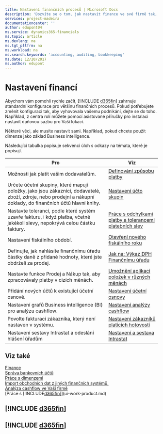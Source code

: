 ```yaml
---
title: Nastavení finančních procesů | Microsoft Docs
description: 'Dozvíte se o tom, jak nastavit finance ve své firmě tak, aby vyhovovaly potřebám Vašeho účetnictví, nebo auditu.'
services: project-madeira
documentationcenter: ''
author: edupont04
ms.service: dynamics365-financials
ms.topic: article
ms.devlang: na
ms.tgt_pltfrm: na
ms.workload: na
ms.search.keywords: 'accounting, auditing, bookkeeping'
ms.date: 12/20/2017
ms.author: edupont
---
```

# <a name="setting-up-finance"></a>Nastavení financí
Abychom vám pomohli rychle začít, [!INCLUDE [d365fin](includes/d365fin_md.md)] zahrnuje standardní konfigurace pro většinu finančních procesů. Pokud potřebujete změnit konfiguraci tak, aby vyhovovala vašemu podnikání, dejte se do toho. Například, z centra rolí můžete pomocí asistované příručky pro instalaci nastavit daňovou sazbu pro Vaši lokaci.  

Některé věci, ale musíte nastavit sami. Například, pokud chcete použít dimenze jako základ Business intelligence.  

Následující tabulka popisuje sekvenci úloh s odkazy na témata, které je popisují.

| Pro | Viz |
| --- | --- |
| Možnosti jak platit vašim dodavatelům. |[Definování způsobu platby](finance-payment-methods.md) |
| Určete účetní skupiny, které mapují položky, jako jsou zákazníci, dodavatelé, zboží, zdroje, nebo prodejní a nákupní doklady, do finančních účtů hlavní knihy. |[Nastavení účto skupin](finance-posting-groups.md)|
|Nastavte toleranci, podle které systém uzavře fakturu, i když platba, včetně jakékoli slevy, nepokrývá celou částku faktury.|[Práce s odchylkami platby a tolerancemi platebních slev](finance-payment-tolerance-and-payment-discount-tolerance.md)|
| Nastavení fiskálního období. |[Otevření nového fiskálního roku](finance-how-open-new-fiscal-year.md) |
| Definujte, jak nahlásíte finančnímu úřadu částky daně z přidané hodnoty, které jste obdrželi za prodej. |[Jak na: Výkaz DPH Finančnímu úřadu](finance-how-report-vat.md)|
| Nastavte funkce Prodej a Nákup tak, aby zpracovávaly platby v cizích měnách.|[Umožnění aplikaci položek v různých měnách](finance-how-enable-application-ledger-entries-different-currencies.md)
| Přidání nových účtů k existující účetní osnově. |[Nastavení účetní osnovy](finance-setup-chart-accounts.md) |
| Nastavení grafů Business intelligence (BI) pro analýzu cashflow. |[Nastavení analýzy cashflow](finance-setup-cash-flow-analyses.md) |
|Povolte fakturaci zákazníka, který není nastaven v systému.|[Nastavení zákazníků platících hotovostí](finance-how-to-set-up-cash-customers.md)|
| Nastavení sestavy Intrastat a odeslání hlášení úřadům | [Nastavení a sestava Intrastat](finance-how-setup-report-intrastat.md)|

## <a name="see-also"></a>Viz také
[Finance](finance.md)  
[Správa bankovních účtů](bank-manage-bank-accounts.md)  
[Práce s dimenzemi](finance-dimensions.md)  
[Import obchodních dat z jiných finančních systémů.](across-import-data-configuration-packages.md)  
[Analýza cashflow ve Vaší firmě](finance-analyze-cash-flow.md)  
[Práce s [!INCLUDE[d365fin](includes/d365fin_md.md)]](ui-work-product.md)  

## [!INCLUDE [d365fin](includes/free_trial_md.md)]  
## [!INCLUDE [d365fin](includes/training_link_md.md)]

